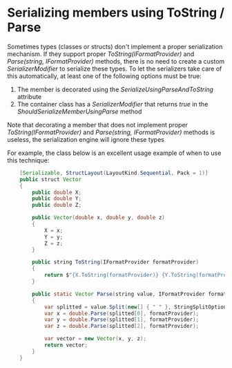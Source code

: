 # Serializing members using ToString / Parse

Sometimes types (classes or structs) don't implement a proper serialization mechanism. If they support proper *ToString(IFormatProvider)* and *Parse(string, IFormatProvider)* methods, there is no need to create a custom *SerializerModifier* to serialize these types. To let the serializers take care of this automatically, at least one of the following options must be true:

1.  The member is decorated using the *SerializeUsingParseAndToString* attribute
2.  The container class has a *SerializerModifier* that returns *true* in the *ShouldSerializeMemberUsingParse* method

Note that decorating a member that does not implement proper *ToString(IFormatProvider)* and *Parse(string, IFormatProvider)* methods is useless, the serialization engine will ignore these types

For example, the class below is an excellent usage example of when to use this technique:

``` {.java data-syntaxhighlighter-params="brush: java; gutter: false; theme: Confluence" data-theme="Confluence" style="brush: java; gutter: false; theme: Confluence"}
    [Serializable, StructLayout(LayoutKind.Sequential, Pack = 1)]
    public struct Vector
    {
        public double X;
        public double Y;
        public double Z;

        public Vector(double x, double y, double z)
        {
            X = x;
            Y = y;
            Z = z;
        }

        public string ToString(IFormatProvider formatProvider)
        {
            return $"{X.ToString(formatProvider)} {Y.ToString(formatProvider)} {Z.ToString(formatProvider)}";
        }

        public static Vector Parse(string value, IFormatProvider formatProvider)
        {
            var splitted = value.Split(new[] { " " }, StringSplitOptions.RemoveEmptyEntries);
            var x = double.Parse(splitted[0], formatProvider);
            var y = double.Parse(splitted[1], formatProvider);
            var z = double.Parse(splitted[2], formatProvider);

            var vector = new Vector(x, y, z);
            return vector;
        }
    }
```
